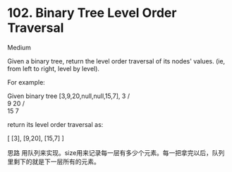 # 102. Binary Tree Level Order Traversal

Medium


Given a binary tree, return the level order traversal of its nodes' values. (ie, from left to right, level by level).

For example:

Given binary tree [3,9,20,null,null,15,7],
    3
   / \
  9  20
    /  \
   15   7
   
return its level order traversal as:

[
  [3],
  [9,20],
  [15,7]
]

思路
用队列来实现。size用来记录每一层有多少个元素。每一把拿完以后，队列里剩下的就是下一层所有的元素。
